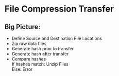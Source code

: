 # File Compression Transfer

## Big Picture:
- Define Source and Destination File Locations
- Zip raw data files
- Generate hash prior to transfer
- Generate hash after transfer 
- Compare hashes    
    If hashes match: Unzip Files    
    Else: Error 

